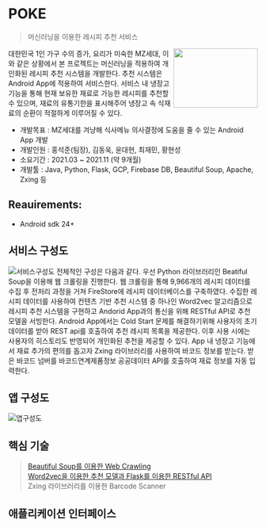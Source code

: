 POKE
====
>머신러닝을 이용한 레시피 추천 서비스   

<img src="https://user-images.githubusercontent.com/81149946/144440382-7700fbed-d652-493a-8996-3b55940bc64a.png" align="right"  width="170" height="120">   

 대한민국 1인 가구 수의 증가, 요리가 미숙한 MZ세대, 이와 같은 상황에서 본 프로젝트는 머신러닝을 적용하여 개인화된 레시피 추천 시스템을 개발한다. 추천 시스템은 Android App에 적용하여 서비스한다. 서비스 내 냉장고 기능을 통해 현재 보유한 재료로 가능한 레시피를 추천할 수 있으며, 재료의 유통기한을 표시해주어 냉장고 속 식재료의 순환이 적절하게 이루어질 수 있다.

 - 개발목표 : MZ세대를 겨냥해 식사메뉴 의사결정에 도움을 줄 수 있는 Android App 개발   
 - 개발인원 : 홍석준(팀장), 김동욱, 윤대현, 최재민, 황현성   
 - 소요기간 : 2021.03 ~ 2021.11 (약 9개월)   
 - 개발툴 : Java, Python, Flask, GCP, Firebase DB, Beautiful Soup, Apache, Zxing 등

## Reauirements:
 - Android sdk 24+   


## 서비스 구성도   
![서비스구성도](https://user-images.githubusercontent.com/81149946/144443559-3c762761-a86a-4070-b22c-cf5cbfe3dcd5.png)
전체적인 구성은 다음과 같다. 우선 Python 라이브러리인 Beatiful Soup을 이용해 웹 크롤링을 진행한다. 웹 크롤링을 통해 9,966개의 레시피 데이터를 수집 후 전처리 과정을 거쳐 FireStore에 레시피 
데이터베이스를 구축하였다. 수집한 레시피 데이터를 사용하여 컨텐츠 기반 추천 시스템 중 하나인 Word2vec 알고리즘으로 레시피 추천 시스템을 구현하고 Andorid App과의 통신을 위해 RESTful API로 추천 모델을 서빙한다. Android App에서는 Cold Start 문제를 해결하기위해 사용자의 초기 데이터를 받아 REST api를 호출하여 추천 레시피 목록을 제공한다. 이후 사용 시에는 사용자의 히스토리도 반영되어 개인화된 추천을 제공할 수 있다. App 내 냉장고 기능에서 재료 추가의 편의를 돕고자 Zxing 라이브러리를 사용하여 바코드 정보를 받는다. 받은 바코드 넘버를 바코드연계제품정보 공공데이터 API를 호출하여 재료 정보를 자동 입력한다.
## 앱 구성도   
![앱구성도](https://user-images.githubusercontent.com/81149946/144421077-35870099-2408-4f80-a65f-d3f76f02ded8.png)

## 핵심 기술   
> [Beautiful Soup를 이용한 Web Crawling](https://github.com/TechnoHong/POKE/tree/main/WC)   
> [Word2vec을 이용한 추천 모델과 Flask를 이용한 RESTful API](https://github.com/TechnoHong/POKE/tree/main/api)   
> Zxing 라이브러리를 이용한 Barcode Scanner   

## 애플리케이션 인터페이스



